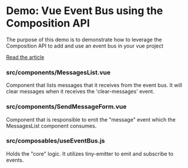 # Demo: Vue Event Bus using the Composition API

The purpose of this demo is to demonstrate how to leverage the Composition API to add and use an event bus in your vue project

[Read the article](https://owre.se/vue-3-event-bus-using-the-composition-api/)

### src/components/MessagesList.vue

Component that lists messages that it receives from the event bus. It will clear messages when it receives the 'clear-messages' event.

### src/components/SendMessageForm.vue

Component that is responsible to emit the "message" event which the MessagesList component consumes.


### src/composables/useEventBus.js

Holds the "core" logic. It utilizes tiny-emitter to emit and subscribe to events.
